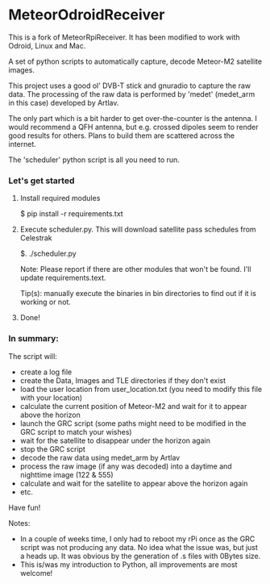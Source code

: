 # MeteorOdroidReceiver

This is a fork of MeteorRpiReceiver. It has been modified to work with Odroid, Linux and Mac.

A set of python scripts to automatically capture, decode Meteor-M2 satellite images.

This project uses a good ol' DVB-T stick and gnuradio to capture the raw data. The processing of the raw data is performed by 'medet' (medet_arm in this case) developed by Artlav.

The only part which is a bit harder to get over-the-counter is the antenna. I would recommend a QFH antenna, but e.g. crossed dipoles seem to render good results for others. Plans to build them are scattered across the internet.

The 'scheduler' python script is all you need to run.

### Let's get started

1. Install required modules

   $ pip install -r requirements.txt


2. Execute scheduler.py. This will download satellite pass schedules from Celestrak

   $. ./scheduler.py

   Note: Please report if there are other modules that won't be found. I'll update requirements.text.

   Tip(s): manually execute the binaries in bin directories to find out if it is working or not.


3. Done!



### In summary:

The script will:
- create a log file
- create the Data, Images and TLE directories if they don't exist
- load the user location from user_location.txt (you need to modify this file with your location)
- calculate the current position of Meteor-M2 and wait for it to appear above the horizon
- launch the GRC script (some paths might need to be modified in the GRC script to match your wishes)
- wait for the satellite to disappear under the horizon again
- stop the GRC script
- decode the raw data using medet_arm by Artlav
- process the raw image (if any was decoded) into a daytime and nighttime image (122 & 555)
- calculate and wait for the satellite to appear above the horizon again
- etc.

Have fun!

Notes:
- In a couple of weeks time, I only had to reboot my rPi once as the GRC script was not producing any data. No idea what the issue was, but just a heads up. It was obvious by the generation of .s files with 0Bytes size.
- This is/was my introduction to Python, all improvements are most welcome!
